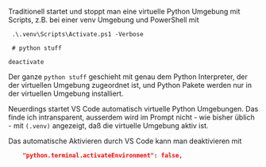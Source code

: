 
Traditionell startet und stoppt man eine virtuelle Python Umgebung mit Scripts, z.B. bei einer venv Umgebung und PowerShell mit

```
 .\.venv\Scripts\Activate.ps1 -Verbose
 
 # python stuff

deactivate
```

Der ganze `python stuff` geschieht mit genau dem Python Interpreter, der der virtuellen Umgebung zugeordnet ist, und Python Pakete werden nur in der virtuellen Umgebung installiert.

Neuerdings startet VS Code automatisch virtuelle Python Umgebungen. Das finde ich intransparent, ausserdem wird im Prompt nicht - wie bisher üblich - mit `(.venv)` angezeigt, daß die virtuelle Umgebung aktiv ist.

Das automatische Aktivieren durch VS Code kann man deaktivieren mit 

```json
    "python.terminal.activateEnvironment": false,
```
